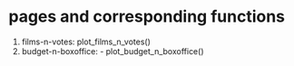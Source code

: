 # pages and corresponding functions

1. films-n-votes: plot_films_n_votes()
2. budget-n-boxoffice: - plot_budget_n_boxoffice() 